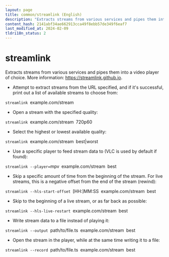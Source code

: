 ```yaml
---
layout: page
title: common/streamlink (English)
description: "Extracts streams from various services and pipes them into a video player of choice."
content_hash: 2141abf34ae662913cca49f8ebb57de349f6eaf7
last_modified_at: 2024-02-09
tldri18n_status: 2
---
```

# streamlink

Extracts streams from various services and pipes them into a video player of choice.
More information: <https://streamlink.github.io>.

- Attempt to extract streams from the URL specified, and if it's successful, print out a list of available streams to choose from:

`streamlink `<span class="tldr-var badge badge-pill bg-dark-lm bg-white-dm text-white-lm text-dark-dm font-weight-bold">example.com/stream</span>

- Open a stream with the specified quality:

`streamlink `<span class="tldr-var badge badge-pill bg-dark-lm bg-white-dm text-white-lm text-dark-dm font-weight-bold">example.com/stream</span>` `<span class="tldr-var badge badge-pill bg-dark-lm bg-white-dm text-white-lm text-dark-dm font-weight-bold">720p60</span>

- Select the highest or lowest available quality:

`streamlink `<span class="tldr-var badge badge-pill bg-dark-lm bg-white-dm text-white-lm text-dark-dm font-weight-bold">example.com/stream</span>` `<span class="tldr-var badge badge-pill bg-dark-lm bg-white-dm text-white-lm text-dark-dm font-weight-bold">best|worst</span>

- Use a specific player to feed stream data to (VLC is used by default if found):

`streamlink --player=`<span class="tldr-var badge badge-pill bg-dark-lm bg-white-dm text-white-lm text-dark-dm font-weight-bold">mpv</span>` `<span class="tldr-var badge badge-pill bg-dark-lm bg-white-dm text-white-lm text-dark-dm font-weight-bold">example.com/stream</span>` `<span class="tldr-var badge badge-pill bg-dark-lm bg-white-dm text-white-lm text-dark-dm font-weight-bold">best</span>

- Skip a specific amount of time from the beginning of the stream. For live streams, this is a negative offset from the end of the stream (rewind):

`streamlink --hls-start-offset `<span class="tldr-var badge badge-pill bg-dark-lm bg-white-dm text-white-lm text-dark-dm font-weight-bold">[HH:]MM:SS</span>` `<span class="tldr-var badge badge-pill bg-dark-lm bg-white-dm text-white-lm text-dark-dm font-weight-bold">example.com/stream</span>` `<span class="tldr-var badge badge-pill bg-dark-lm bg-white-dm text-white-lm text-dark-dm font-weight-bold">best</span>

- Skip to the beginning of a live stream, or as far back as possible:

`streamlink --hls-live-restart `<span class="tldr-var badge badge-pill bg-dark-lm bg-white-dm text-white-lm text-dark-dm font-weight-bold">example.com/stream</span>` `<span class="tldr-var badge badge-pill bg-dark-lm bg-white-dm text-white-lm text-dark-dm font-weight-bold">best</span>

- Write stream data to a file instead of playing it:

`streamlink --output `<span class="tldr-var badge badge-pill bg-dark-lm bg-white-dm text-white-lm text-dark-dm font-weight-bold">path/to/file.ts</span>` `<span class="tldr-var badge badge-pill bg-dark-lm bg-white-dm text-white-lm text-dark-dm font-weight-bold">example.com/stream</span>` `<span class="tldr-var badge badge-pill bg-dark-lm bg-white-dm text-white-lm text-dark-dm font-weight-bold">best</span>

- Open the stream in the player, while at the same time writing it to a file:

`streamlink --record `<span class="tldr-var badge badge-pill bg-dark-lm bg-white-dm text-white-lm text-dark-dm font-weight-bold">path/to/file.ts</span>` `<span class="tldr-var badge badge-pill bg-dark-lm bg-white-dm text-white-lm text-dark-dm font-weight-bold">example.com/stream</span>` `<span class="tldr-var badge badge-pill bg-dark-lm bg-white-dm text-white-lm text-dark-dm font-weight-bold">best</span>
